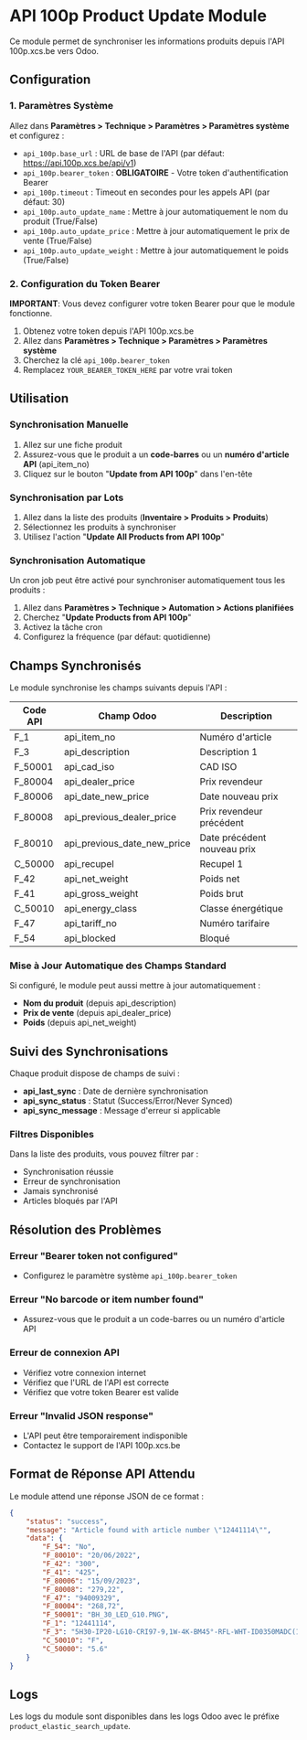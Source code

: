 # API 100p Product Update Module

Ce module permet de synchroniser les informations produits depuis l'API 100p.xcs.be vers Odoo.

## Configuration

### 1. Paramètres Système

Allez dans **Paramètres > Technique > Paramètres > Paramètres système** et configurez :

- `api_100p.base_url` : URL de base de l'API (par défaut: https://api.100p.xcs.be/api/v1)
- `api_100p.bearer_token` : **OBLIGATOIRE** - Votre token d'authentification Bearer
- `api_100p.timeout` : Timeout en secondes pour les appels API (par défaut: 30)
- `api_100p.auto_update_name` : Mettre à jour automatiquement le nom du produit (True/False)
- `api_100p.auto_update_price` : Mettre à jour automatiquement le prix de vente (True/False)
- `api_100p.auto_update_weight` : Mettre à jour automatiquement le poids (True/False)

### 2. Configuration du Token Bearer

**IMPORTANT**: Vous devez configurer votre token Bearer pour que le module fonctionne.

1. Obtenez votre token depuis l'API 100p.xcs.be
2. Allez dans **Paramètres > Technique > Paramètres > Paramètres système**
3. Cherchez la clé `api_100p.bearer_token`
4. Remplacez `YOUR_BEARER_TOKEN_HERE` par votre vrai token

## Utilisation

### Synchronisation Manuelle

1. Allez sur une fiche produit
2. Assurez-vous que le produit a un **code-barres** ou un **numéro d'article API** (api_item_no)
3. Cliquez sur le bouton "**Update from API 100p**" dans l'en-tête

### Synchronisation par Lots

1. Allez dans la liste des produits (**Inventaire > Produits > Produits**)
2. Sélectionnez les produits à synchroniser
3. Utilisez l'action "**Update All Products from API 100p**"

### Synchronisation Automatique

Un cron job peut être activé pour synchroniser automatiquement tous les produits :

1. Allez dans **Paramètres > Technique > Automation > Actions planifiées**
2. Cherchez "**Update Products from API 100p**"
3. Activez la tâche cron
4. Configurez la fréquence (par défaut: quotidienne)

## Champs Synchronisés

Le module synchronise les champs suivants depuis l'API :

| Code API | Champ Odoo | Description |
|----------|------------|-------------|
| F_1 | api_item_no | Numéro d'article |
| F_3 | api_description | Description 1 |
| F_50001 | api_cad_iso | CAD ISO |
| F_80004 | api_dealer_price | Prix revendeur |
| F_80006 | api_date_new_price | Date nouveau prix |
| F_80008 | api_previous_dealer_price | Prix revendeur précédent |
| F_80010 | api_previous_date_new_price | Date précédent nouveau prix |
| C_50000 | api_recupel | Recupel 1 |
| F_42 | api_net_weight | Poids net |
| F_41 | api_gross_weight | Poids brut |
| C_50010 | api_energy_class | Classe énergétique |
| F_47 | api_tariff_no | Numéro tarifaire |
| F_54 | api_blocked | Bloqué |

### Mise à Jour Automatique des Champs Standard

Si configuré, le module peut aussi mettre à jour automatiquement :
- **Nom du produit** (depuis api_description)
- **Prix de vente** (depuis api_dealer_price)  
- **Poids** (depuis api_net_weight)

## Suivi des Synchronisations

Chaque produit dispose de champs de suivi :
- **api_last_sync** : Date de dernière synchronisation
- **api_sync_status** : Statut (Success/Error/Never Synced)
- **api_sync_message** : Message d'erreur si applicable

### Filtres Disponibles

Dans la liste des produits, vous pouvez filtrer par :
- Synchronisation réussie
- Erreur de synchronisation
- Jamais synchronisé
- Articles bloqués par l'API

## Résolution des Problèmes

### Erreur "Bearer token not configured"
- Configurez le paramètre système `api_100p.bearer_token`

### Erreur "No barcode or item number found"
- Assurez-vous que le produit a un code-barres ou un numéro d'article API

### Erreur de connexion API
- Vérifiez votre connexion internet
- Vérifiez que l'URL de l'API est correcte
- Vérifiez que votre token Bearer est valide

### Erreur "Invalid JSON response"
- L'API peut être temporairement indisponible
- Contactez le support de l'API 100p.xcs.be

## Format de Réponse API Attendu

Le module attend une réponse JSON de ce format :

```json
{
    "status": "success",
    "message": "Article found with article number \"12441114\"",
    "data": {
        "F_54": "No",
        "F_80010": "20/06/2022",
        "F_42": "300",
        "F_41": "425",
        "F_80006": "15/09/2023",
        "F_80008": "279,22",
        "F_47": "94009329",
        "F_80004": "268,72",
        "F_50001": "BH_30_LED_G10.PNG",
        "F_1": "12441114",
        "F_3": "5H30-IP20-LG10-CRI97-9,1W-4K-BM45°-RFL-WHT-ID0350MADC(1-10V)",
        "C_50010": "F",
        "C_50000": "5.6"
    }
}
```

## Logs

Les logs du module sont disponibles dans les logs Odoo avec le préfixe `product_elastic_search_update`.
